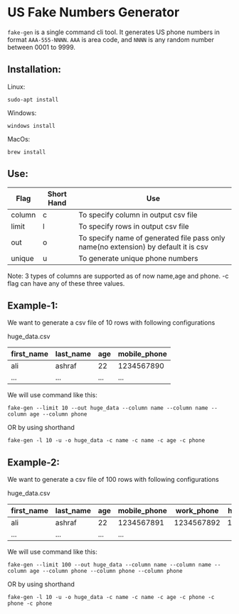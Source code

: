 # US Fake Numbers Generator

`fake-gen` is a single command cli tool. It generates US phone numbers in format `AAA-555-NNNN`. `AAA` is area code, and `NNNN` is any random number between 0001 to 9999.

## Installation:

Linux:
    
    sudo-apt install 

Windows:

    windows install

MacOs:

    brew install

## Use:

|Flag|Short Hand|Use|
|---|---|---|
|column|c|To specify column in output csv file|
|limit|l|To specify rows in output csv file|
|out|o|To specify name of generated file pass only name(no extension) by default it is csv|
|unique|u|To generate unique phone numbers|

Note: 3 types of columns are supported as of now name,age and phone. -c flag can have any of these three values.

## Example-1:

We want to generate a csv file of 10 rows with following configurations 

huge_data.csv

|first_name|last_name|age|mobile_phone|
|---|---|---|---|
|ali|ashraf|22|1234567890|
|...|...|...|...|

We will use command like this:

    fake-gen --limit 10 --out huge_data --column name --column name --column age --column phone

OR by using shorthand

    fake-gen -l 10 -u -o huge_data -c name -c name -c age -c phone



## Example-2:

We want to generate a csv file of 100 rows with following configurations 

huge_data.csv

|first_name|last_name|age|mobile_phone|work_phone|home_phone|
|---|---|---|---|---|---|
|ali|ashraf|22|1234567891|1234567892|1234567893|
|...|...|...|...|

We will use command like this:

    fake-gen --limit 100 --out huge_data --column name --column name --column age --column phone --column phone --column phone

OR by using shorthand

    fake-gen -l 10 -u -o huge_data -c name -c name -c age -c phone -c phone -c phone


